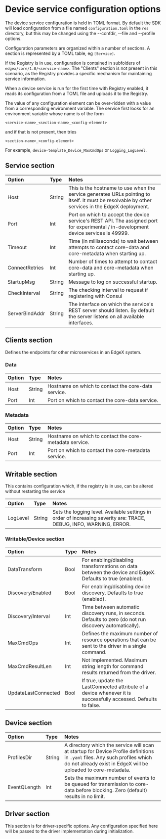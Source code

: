 # Device service configuration options

The device service configuration is held in TOML format. By default the SDK will load configuration from a file named `configuration.toml` in the `res` directory, but this may be changed using the --confdir, --file and --profile options.

Configuration parameters are organized within a number of sections. A section is represented by a TOML table, eg `[Service]`.

If the Registry is in use, configuration is contained in subfolders of `edgex/core/1.0/<service-name>`. The "Clients" section is not present in this scenario, as the Registry provides a specific mechanism for maintaining service information.

When a device service is run for the first time with Registry enabled, it reads its configuration from a TOML file and uploads it to the Registry.

The value of any configuration element can be over-ridden with a value from a corresponding environment variable. The service first looks for an environment variable whose name is of the form

`<service-name>_<section-name>_<config-element>`

and if that is not present, then tries

`<section-name>_<config-element>`

For example, `device-template_Device_MaxCmdOps` or `Logging_LogLevel`.

## Service section

Option | Type | Notes
:--- | :--- | :---
Host | String | This is the hostname to use when the service generates URLs pointing to itself. It must be resolvable by other services in the EdgeX deployment.
Port | Int | Port on which to accept the device service's REST API. The assigned port for experimental / in-development device services is 49999.
Timeout | Int | Time (in milliseconds) to wait between attempts to contact core-data and core-metadata when starting up.
ConnectRetries | Int | Number of times to attempt to contact core-data and core-metadata when starting up.
StartupMsg | String | Message to log on successful startup.
CheckInterval | String | The checking interval to request if registering with Consul
ServerBindAddr | String | The interface on which the service's REST server should listen. By default the server listens on all available interfaces.

## Clients section

Defines the endpoints for other microservices in an EdgeX system.

### Data

Option | Type | Notes
:--- | :--- | :---
Host | String | Hostname on which to contact the core-data service.
Port | Int | Port on which to contact the core-data service.

### Metadata

Option | Type | Notes
:--- | :--- | :---
Host | String | Hostname on which to contact the core-metadata service.
Port | Int | Port on which to contact the core-metadata service.

## Writable section

This contains configuration which, if the registry is in use, can be altered without restarting the service

Option | Type | Notes
:--- | :--- | :---
LogLevel | String | Sets the logging level. Available settings in order of increasing severity are: TRACE, DEBUG, INFO, WARNING, ERROR.

### Writable/Device section

Option | Type | Notes
:--- | :--- | :---
DataTransform | Bool | For enabling/disabling transformations on data between the device and EdgeX. Defaults to true (enabled).
Discovery/Enabled | Bool | For enabling/disabling device discovery. Defaults to true (enabled).
Discovery/Interval | Int | Time between automatic discovery runs, in seconds. Defaults to zero (do not run discovery automatically).
MaxCmdOps | Int | Defines the maximum number of resource operations that can be sent to the driver in a single command.
MaxCmdResultLen | Int | Not implemented. Maximum string length for command results returned from the driver.
UpdateLastConnected | Bool | If true, update the LastConnected attribute of a device whenever it is successfully accessed. Defaults to false.

## Device section

Option | Type | Notes
:--- | :--- | :---
ProfilesDir | String | A directory which the service will scan at startup for Device Profile definitions in `.yaml` files. Any such profiles which do not already exist in EdgeX will be uploaded to core-metadata.
EventQLength | Int | Sets the maximum number of events to be queued for transmission to core-data before blocking. Zero (default) results in no limit.

## Driver section

This section is for driver-specific options. Any configuration specified here will be passed to the driver implementation during initialization.
